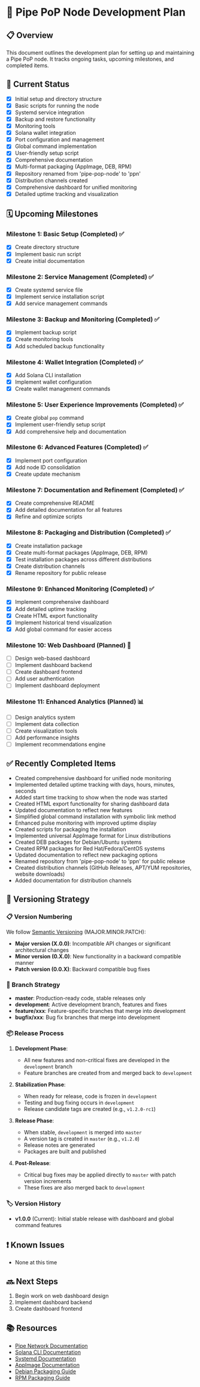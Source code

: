 # 📝 Pipe PoP Node Development Plan

## 📋 Overview

This document outlines the development plan for setting up and maintaining a Pipe PoP node. It tracks ongoing tasks, upcoming milestones, and completed items.

## 🚀 Current Status

- [x] Initial setup and directory structure
- [x] Basic scripts for running the node
- [x] Systemd service integration
- [x] Backup and restore functionality
- [x] Monitoring tools
- [x] Solana wallet integration
- [x] Port configuration and management
- [x] Global command implementation
- [x] User-friendly setup script
- [x] Comprehensive documentation
- [x] Multi-format packaging (AppImage, DEB, RPM)
- [x] Repository renamed from 'pipe-pop-node' to 'ppn'
- [x] Distribution channels created
- [x] Comprehensive dashboard for unified monitoring
- [x] Detailed uptime tracking and visualization

## 🗓️ Upcoming Milestones

### Milestone 1: Basic Setup (Completed) ✅
- [x] Create directory structure
- [x] Implement basic run script
- [x] Create initial documentation

### Milestone 2: Service Management (Completed) ✅
- [x] Create systemd service file
- [x] Implement service installation script
- [x] Add service management commands

### Milestone 3: Backup and Monitoring (Completed) ✅
- [x] Implement backup script
- [x] Create monitoring tools
- [x] Add scheduled backup functionality

### Milestone 4: Wallet Integration (Completed) ✅
- [x] Add Solana CLI installation
- [x] Implement wallet configuration
- [x] Create wallet management commands

### Milestone 5: User Experience Improvements (Completed) ✅
- [x] Create global `pop` command
- [x] Implement user-friendly setup script
- [x] Add comprehensive help and documentation

### Milestone 6: Advanced Features (Completed) ✅
- [x] Implement port configuration
- [x] Add node ID consolidation
- [x] Create update mechanism

### Milestone 7: Documentation and Refinement (Completed) ✅
- [x] Create comprehensive README
- [x] Add detailed documentation for all features
- [x] Refine and optimize scripts

### Milestone 8: Packaging and Distribution (Completed) ✅
- [x] Create installation package
- [x] Create multi-format packages (AppImage, DEB, RPM)
- [x] Test installation packages across different distributions
- [x] Create distribution channels
- [x] Rename repository for public release

### Milestone 9: Enhanced Monitoring (Completed) ✅
- [x] Implement comprehensive dashboard
- [x] Add detailed uptime tracking
- [x] Create HTML export functionality
- [x] Implement historical trend visualization
- [x] Add global command for easier access

### Milestone 10: Web Dashboard (Planned) 🔄
- [ ] Design web-based dashboard
- [ ] Implement dashboard backend
- [ ] Create dashboard frontend
- [ ] Add user authentication
- [ ] Implement dashboard deployment

### Milestone 11: Enhanced Analytics (Planned) 📊
- [ ] Design analytics system
- [ ] Implement data collection
- [ ] Create visualization tools
- [ ] Add performance insights
- [ ] Implement recommendations engine

## ✅ Recently Completed Items

- Created comprehensive dashboard for unified node monitoring
- Implemented detailed uptime tracking with days, hours, minutes, seconds
- Added start time tracking to show when the node was started
- Created HTML export functionality for sharing dashboard data
- Updated documentation to reflect new features
- Simplified global command installation with symbolic link method
- Enhanced pulse monitoring with improved uptime display
- Created scripts for packaging the installation
- Implemented universal AppImage format for Linux distributions
- Created DEB packages for Debian/Ubuntu systems
- Created RPM packages for Red Hat/Fedora/CentOS systems
- Updated documentation to reflect new packaging options
- Renamed repository from 'pipe-pop-node' to 'ppn' for public release
- Created distribution channels (GitHub Releases, APT/YUM repositories, website downloads)
- Added documentation for distribution channels

## 🔄 Versioning Strategy

### 📋 Version Numbering

We follow [Semantic Versioning](https://semver.org/) (MAJOR.MINOR.PATCH):

- **Major version (X.0.0)**: Incompatible API changes or significant architectural changes
- **Minor version (0.X.0)**: New functionality in a backward compatible manner
- **Patch version (0.0.X)**: Backward compatible bug fixes

### 🌿 Branch Strategy

- **master**: Production-ready code, stable releases only
- **development**: Active development branch, features and fixes
- **feature/xxx**: Feature-specific branches that merge into development
- **bugfix/xxx**: Bug fix branches that merge into development

### 📦 Release Process

1. **Development Phase**:
   - All new features and non-critical fixes are developed in the `development` branch
   - Feature branches are created from and merged back to `development`

2. **Stabilization Phase**:
   - When ready for release, code is frozen in `development`
   - Testing and bug fixing occurs in `development`
   - Release candidate tags are created (e.g., `v1.2.0-rc1`)

3. **Release Phase**:
   - When stable, `development` is merged into `master`
   - A version tag is created in `master` (e.g., `v1.2.0`)
   - Release notes are generated
   - Packages are built and published

4. **Post-Release**:
   - Critical bug fixes may be applied directly to `master` with patch version increments
   - These fixes are also merged back to `development`

### 🏷️ Version History

- **v1.0.0** (Current): Initial stable release with dashboard and global command features

## ❗ Known Issues

- None at this time

## 🔜 Next Steps

1. Begin work on web dashboard design
2. Implement dashboard backend
3. Create dashboard frontend

## 📚 Resources

- [Pipe Network Documentation](https://docs.pipe.network/devnet-2)
- [Solana CLI Documentation](https://docs.solana.com/cli)
- [Systemd Documentation](https://www.freedesktop.org/software/systemd/man/systemd.service.html)
- [AppImage Documentation](https://appimage.org/)
- [Debian Packaging Guide](https://www.debian.org/doc/manuals/packaging-tutorial/packaging-tutorial.en.pdf)
- [RPM Packaging Guide](https://rpm-packaging-guide.github.io/) 